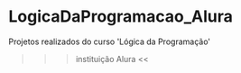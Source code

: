 # LogicaDaProgramacao_Alura
 Projetos realizados do curso 'Lógica da Programação' 
 >>> instituição Alura <<
